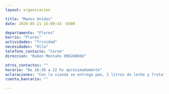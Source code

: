 ```yaml
---
layout: organizacion

title: "Manos Unidas"
date: 2020-05-21 15:09:43 -0300

departamento: "Flores"
barrio: "Flores"
actividades: "Trinidad"
necesidades: "Olla"
telefono_contacto: "Carne"
direccion: "Ruben Montaño 098280668"

otros_contactos: ""
horario: "De 16:30 a 22 hs aproximadamente"
aclaraciones: "Con la vianda se entrega pan, 2 litros de leche y fruta"
cuenta_bancaria: ""

---
```

